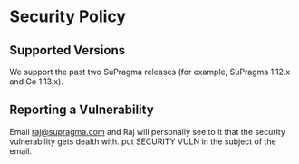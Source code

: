 # Security Policy
## Supported Versions
We support the past two SuPragma releases (for example, SuPragma 1.12.x and Go 1.13.x).

## Reporting a Vulnerability
Email raj@supragma.com and Raj will personally see to it that the security vulnerability gets dealth with. put SECURITY VULN in the subject of the email.
